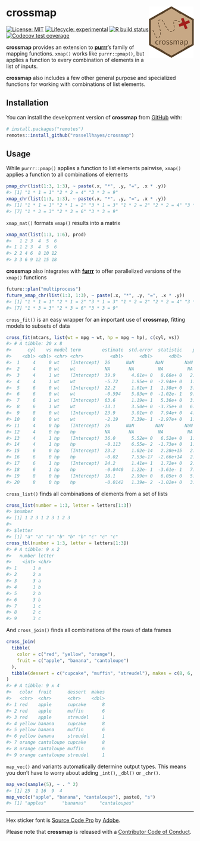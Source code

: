 
<!-- README.md is generated from README.Rmd. Please edit that file -->

# crossmap <img src="man/figures/logo.png?raw=TRUE" align="right" height="138" />

<!-- badges: start -->

[![License:
MIT](https://img.shields.io/badge/license-MIT-blueviolet.svg)](https://opensource.org/licenses/MIT)
[![Lifecycle:
experimental](https://img.shields.io/badge/lifecycle-experimental-orange.svg)](https://www.tidyverse.org/lifecycle/#experimental)
[![R build
status](https://github.com/rossellhayes/crossmap/workflows/R-CMD-check/badge.svg)](https://github.com/rossellhayes/crossmap/actions)
[![Codecov test
coverage](https://codecov.io/gh/rossellhayes/crossmap/branch/master/graph/badge.svg)](https://codecov.io/gh/rossellhayes/crossmap?branch=master)
<!-- badges: end -->

**crossmap** provides an extension to
[**purrr**](https://github.com/tidyverse/purrr)’s family of mapping
functions. `xmap()` works like `purrr::pmap()`, but applies a function
to every combination of elements in a list of inputs.

**crossmap** also includes a few other general purpose and specialized
functions for working with combinations of list elements.

## Installation

You can install the development version of **crossmap** from
[GitHub](https://github.com/rossellhayes/fauxnaif) with:

``` r
# install.packages("remotes")
remotes::install_github("rossellhayes/crossmap")
```

## Usage

While `purrr::pmap()` applies a function to list elements pairwise,
`xmap()` applies a function to all combinations of elements

``` r
pmap_chr(list(1:3, 1:3), ~ paste(.x, "*", .y, "=", .x * .y))
#> [1] "1 * 1 = 1" "2 * 2 = 4" "3 * 3 = 9"
xmap_chr(list(1:3, 1:3), ~ paste(.x, "*", .y, "=", .x * .y))
#> [1] "1 * 1 = 1" "2 * 1 = 2" "3 * 1 = 3" "1 * 2 = 2" "2 * 2 = 4" "3 * 2 = 6"
#> [7] "1 * 3 = 3" "2 * 3 = 6" "3 * 3 = 9"
```

`xmap_mat()` formats `xmap()` results into a matrix

``` r
xmap_mat(list(1:3, 1:6), prod)
#>   1 2 3  4  5  6
#> 1 1 2 3  4  5  6
#> 2 2 4 6  8 10 12
#> 3 3 6 9 12 15 18
```

**crossmap** also integrates with
[**furrr**](https://github.com/DavisVaughan/furrr) to offer parallelized
versions of the `xmap()` functions

``` r
future::plan("multiprocess")
future_xmap_chr(list(1:3, 1:3), ~ paste(.x, "*", .y, "=", .x * .y))
#> [1] "1 * 1 = 1" "2 * 1 = 2" "3 * 1 = 3" "1 * 2 = 2" "2 * 2 = 4" "3 * 2 = 6"
#> [7] "1 * 3 = 3" "2 * 3 = 6" "3 * 3 = 9"
```

`cross_fit()` is an easy wrapper for an important use of **crossmap**,
fitting models to subsets of data

``` r
cross_fit(mtcars, list(wt = mpg ~ wt, hp = mpg ~ hp), c(cyl, vs))
#> # A tibble: 20 x 8
#>      cyl    vs model term        estimate  std.error  statistic    p.value
#>    <dbl> <dbl> <chr> <chr>          <dbl>      <dbl>      <dbl>      <dbl>
#>  1     4     0 wt    (Intercept)  26      NaN        NaN        NaN       
#>  2     4     0 wt    wt           NA       NA         NA         NA       
#>  3     4     1 wt    (Intercept)  39.9      4.61e+ 0   8.66e+ 0   2.47e- 5
#>  4     4     1 wt    wt           -5.72     1.95e+ 0  -2.94e+ 0   1.87e- 2
#>  5     6     0 wt    (Intercept)  22.2      1.61e+ 1   1.38e+ 0   3.99e- 1
#>  6     6     0 wt    wt           -0.594    5.83e+ 0  -1.02e- 1   9.35e- 1
#>  7     6     1 wt    (Intercept)  63.6      1.19e+ 1   5.36e+ 0   3.30e- 2
#>  8     6     1 wt    wt          -13.1      3.50e+ 0  -3.75e+ 0   6.42e- 2
#>  9     8     0 wt    (Intercept)  23.9      3.01e+ 0   7.94e+ 0   4.05e- 6
#> 10     8     0 wt    wt           -2.19     7.39e- 1  -2.97e+ 0   1.18e- 2
#> 11     4     0 hp    (Intercept)  26      NaN        NaN        NaN       
#> 12     4     0 hp    hp           NA       NA         NA         NA       
#> 13     4     1 hp    (Intercept)  36.0      5.52e+ 0   6.52e+ 0   1.85e- 4
#> 14     4     1 hp    hp           -0.113    6.55e- 2  -1.73e+ 0   1.21e- 1
#> 15     6     0 hp    (Intercept)  23.2      1.02e-14   2.28e+15   2.79e-16
#> 16     6     0 hp    hp           -0.02     7.53e-17  -2.66e+14   2.40e-15
#> 17     6     1 hp    (Intercept)  24.2      1.41e+ 1   1.72e+ 0   2.28e- 1
#> 18     6     1 hp    hp           -0.0440   1.22e- 1  -3.61e- 1   7.52e- 1
#> 19     8     0 hp    (Intercept)  18.1      2.99e+ 0   6.05e+ 0   5.74e- 5
#> 20     8     0 hp    hp           -0.0142   1.39e- 2  -1.02e+ 0   3.26e- 1
```

`cross_list()` finds all combinations of elements from a set of lists

``` r
cross_list(number = 1:3, letter = letters[1:3])
#> $number
#> [1] 1 2 3 1 2 3 1 2 3
#> 
#> $letter
#> [1] "a" "a" "a" "b" "b" "b" "c" "c" "c"
cross_tbl(number = 1:3, letter = letters[1:3])
#> # A tibble: 9 x 2
#>   number letter
#>    <int> <chr> 
#> 1      1 a     
#> 2      2 a     
#> 3      3 a     
#> 4      1 b     
#> 5      2 b     
#> 6      3 b     
#> 7      1 c     
#> 8      2 c     
#> 9      3 c
```

And `cross_join()` finds all combinations of the rows of data frames

``` r
cross_join(
  tibble(
    color = c("red", "yellow", "orange"),
    fruit = c("apple", "banana", "cantaloupe")
  ),
  tibble(dessert = c("cupcake", "muffin", "streudel"), makes = c(8, 6, 1))
)
#> # A tibble: 9 x 4
#>   color  fruit      dessert  makes
#>   <chr>  <chr>      <chr>    <dbl>
#> 1 red    apple      cupcake      8
#> 2 red    apple      muffin       6
#> 3 red    apple      streudel     1
#> 4 yellow banana     cupcake      8
#> 5 yellow banana     muffin       6
#> 6 yellow banana     streudel     1
#> 7 orange cantaloupe cupcake      8
#> 8 orange cantaloupe muffin       6
#> 9 orange cantaloupe streudel     1
```

`map_vec()` and variants automatically determine output types. This
means you don’t have to worry about adding `_int()`, `_dbl()` or
`_chr()`.

``` r
map_vec(sample(5), ~ . ^ 2)
#> [1] 25  1 16  9  4
map_vec(c("apple", "banana", "cantaloupe"), paste0, "s")
#> [1] "apples"      "bananas"     "cantaloupes"
```

-----

Hex sticker font is [Source Code
Pro](https://github.com/adobe-fonts/source-code-pro) by
[Adobe](https://www.adobe.com).

Please note that **crossmap** is released with a [Contributor Code of
Conduct](https://www.contributor-covenant.org/version/2/0/code_of_conduct/).
